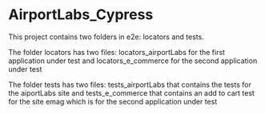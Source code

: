 # AirportLabs_Cypress

This project contains two folders in e2e: locators and tests.

The folder locators has two files: locators_airportLabs for the first application under test and locators_e_commerce for the second application under test

The folder tests has two files: tests_airportLabs that contains the tests for the aiportLabs site and tests_e_commerce that contains an add to cart test for the site emag which is for the second application under test 

